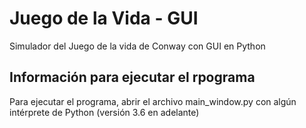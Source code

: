 # Juego de la Vida - GUI 
Simulador del Juego de la vida de Conway con GUI en Python

## Información para ejecutar el rpograma

Para ejecutar el programa, abrir el archivo main_window.py con algún intérprete de Python (versión 3.6 en adelante)
